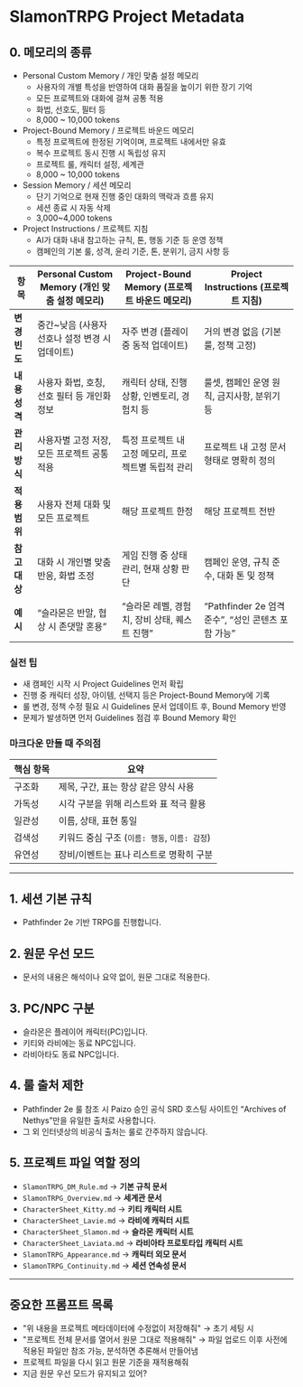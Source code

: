 # SlamonTRPG Project Metadata

## 0. 메모리의 종류
* Personal Custom Memory / 개인 맞춤 설정 메모리
  * 사용자의 개별 특성을 반영하여 대화 품질을 높이기 위한 장기 기억
  * 모든 프로젝트와 대화에 걸쳐 공통 적용
  * 화법, 선호도, 필터 등
  * 8,000 ~ 10,000 tokens
* Project-Bound Memory / 프로젝트 바운드 메모리
  * 특정 프로젝트에 한정된 기억이며, 프로젝트 내에서만 유효
  * 복수 프로젝트 동시 진행 시 독립성 유지
  * 프로젝트 룰, 캐릭터 설정, 세계관
  * 8,000 ~ 10,000 tokens
* Session Memory / 세션 메모리
  * 단기 기억으로 현재 진행 중인 대화의 맥락과 흐름 유지
  * 세션 종료 시 자동 삭제
  * 3,000~4,000 tokens
* Project Instructions / 프로젝트 지침
  * AI가 대화 내내 참고하는 규칙, 톤, 행동 기준 등 운영 정책
  * 캠페인의 기본 룰, 성격, 윤리 기준, 톤, 분위기, 금지 사항 등

| 항목        | Personal Custom Memory (개인 맞춤 설정 메모리) | Project-Bound Memory (프로젝트 바운드 메모리) | Project Instructions (프로젝트 지침)          |
| --------- | ------------------------------------- | ----------------------------------- | ------------------------------------- |
| **변경 빈도** | 중간\~낮음 (사용자 선호나 설정 변경 시 업데이트)         | 자주 변경 (플레이 중 동적 업데이트)               | 거의 변경 없음 (기본 룰, 정책 고정)                |
| **내용 성격** | 사용자 화법, 호칭, 선호 필터 등 개인화 정보            | 캐릭터 상태, 진행 상황, 인벤토리, 경험치 등          | 룰셋, 캠페인 운영 원칙, 금지사항, 분위기 등            |
| **관리 방식** | 사용자별 고정 저장, 모든 프로젝트 공통 적용             | 특정 프로젝트 내 고정 메모리, 프로젝트별 독립적 관리      | 프로젝트 내 고정 문서 형태로 명확히 정의               |
| **적용 범위** | 사용자 전체 대화 및 모든 프로젝트                   | 해당 프로젝트 한정                          | 해당 프로젝트 전반                            |
| **참고 대상** | 대화 시 개인별 맞춤 반응, 화법 조정                 | 게임 진행 중 상태 관리, 현재 상황 판단             | 캠페인 운영, 규칙 준수, 대화 톤 및 정책              |
| **예시**    | “슬라몬은 반말, 협상 시 존댓말 혼용”                | “슬라몬 레벨, 경험치, 장비 상태, 퀘스트 진행”        | “Pathfinder 2e 엄격 준수”, “성인 콘텐츠 포함 가능” |


### 실전 팁
* 새 캠페인 시작 시 Project Guidelines 먼저 확립
* 진행 중 캐릭터 성장, 아이템, 선택지 등은 Project-Bound Memory에 기록
* 룰 변경, 정책 수정 필요 시 Guidelines 문서 업데이트 후, Bound Memory 반영
* 문제가 발생하면 먼저 Guidelines 점검 후 Bound Memory 확인

### 마크다운 만들 때 주의점
| 핵심 항목 | 요약                             |
| ----- | ------------------------------ |
| 구조화   | 제목, 구간, 표는 항상 같은 양식 사용         |
| 가독성   | 시각 구분을 위해 리스트와 표 적극 활용         |
| 일관성   | 이름, 상태, 표현 통일                  |
| 검색성   | 키워드 중심 구조 (`이름: 행동`, `이름: 감정`) |
| 유연성   | 장비/이벤트는 표나 리스트로 명확히 구분         |


---

## 1. 세션 기본 규칙
- Pathfinder 2e 기반 TRPG를 진행합니다.

## 2. 원문 우선 모드
- 문서의 내용은 해석이나 요약 없이, 원문 그대로 적용한다.

## 3. PC/NPC 구분
- 슬라몬은 플레이어 캐릭터(PC)입니다.
- 키티와 라비에는 동료 NPC입니다.
- 라비아타도 동료 NPC입니다.

## 4. 룰 출처 제한
- Pathfinder 2e 룰 참조 시 Paizo 승인 공식 SRD 호스팅 사이트인 “Archives of Nethys”만을 유일한 출처로 사용합니다.
- 그 외 인터넷상의 비공식 출처는 룰로 간주하지 않습니다.

## 5. 프로젝트 파일 역할 정의
- `SlamonTRPG_DM_Rule.md`
  → **기본 규칙 문서**
- `SlamonTRPG_Overview.md`
  → **세계관 문서**
- `CharacterSheet_Kitty.md`
  → **키티 캐릭터 시트**
- `CharacterSheet_Lavie.md`
  → **라비에 캐릭터 시트**
- `CharacterSheet_Slamon.md`
  → **슬라몬 캐릭터 시트**
- `CharacterSheet_Laviata.md`
  → **라비아타 프로토타입 캐릭터 시트**
- `SlamonTRPG_Appearance.md`
  → **캐릭터 외모 문서**
- `SlamonTRPG_Continuity.md`
  → **세션 연속성 문서**

---

## 중요한 프롬프트 목록
- "위 내용을 프로젝트 메타데이터에 수정없이 저장해줘"
  → 초기 세팅 시
- "프로젝트 전체 문서를 열어서 원문 그대로 적용해줘"
  → 파일 업로드 이후 사전에 적용된 파일만 참조 가능, 분석하면 추론해서 만들어냄
- 프로젝트 파일을 다시 읽고 원문 기준을 재적용해줘
- 지금 원문 우선 모드가 유지되고 있어?
